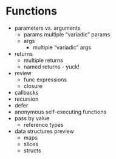 # Functions

- parameters vs. arguments
  - params
    multiple “variadic” params
  - args
    - multiple “variadic” args
- returns
  - multiple returns
  - named returns - yuck!
- review
  - func expressions
  - closure 
- callbacks
- recursion
- defer
- anonymous self-executing functions
- pass by value
  - reference types
- data structures preview
  - maps
  - slices
  - structs
